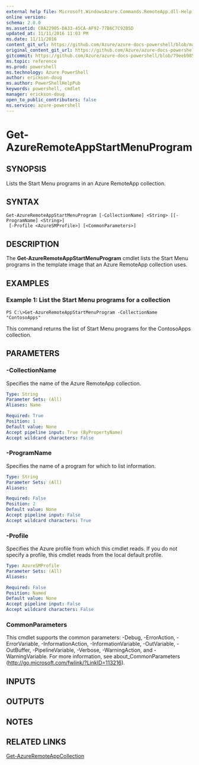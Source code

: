 ```yaml
---
external help file: Microsoft.WindowsAzure.Commands.RemoteApp.dll-Help.xml
online version: 
schema: 2.0.0
ms.assetid: C8A22905-DA33-45CA-AF92-77B6C7C92B5D
updated_at: 11/11/2016 11:03 PM
ms.date: 11/11/2016
content_git_url: https://github.com/Azure/azure-docs-powershell/blob/master/azureps-cmdlets-docs/ServiceManagement/Azure.RemoteApp/v3.0.0/Get-AzureRemoteAppStartMenuProgram.md
original_content_git_url: https://github.com/Azure/azure-docs-powershell/blob/master/azureps-cmdlets-docs/ServiceManagement/Azure.RemoteApp/v3.0.0/Get-AzureRemoteAppStartMenuProgram.md
gitcommit: https://github.com/Azure/azure-docs-powershell/blob/79eeb985ea480979357fb4695832a0c3d29a48bf/azureps-cmdlets-docs/ServiceManagement/Azure.RemoteApp/v3.0.0/Get-AzureRemoteAppStartMenuProgram.md
ms.topic: reference
ms.prod: powershell
ms.technology: Azure PowerShell
author: erickson-doug
ms.author: PowerShellHelpPub
keywords: powershell, cmdlet
manager: erickson-doug
open_to_public_contributors: false
ms.service: azure-powershell
---
```


# Get-AzureRemoteAppStartMenuProgram

## SYNOPSIS
Lists the Start Menu programs in an Azure RemoteApp collection.

## SYNTAX

```
Get-AzureRemoteAppStartMenuProgram [-CollectionName] <String> [[-ProgramName] <String>]
 [-Profile <AzureSMProfile>] [<CommonParameters>]
```

## DESCRIPTION
The **Get-AzureRemoteAppStartMenuProgram** cmdlet lists the Start Menu programs in the template image that an Azure RemoteApp collection uses.

## EXAMPLES

### Example 1: List the Start Menu programs for a collection
```
PS C:\>Get-AzureRemoteAppStartMenuProgram -CollectionName "ContosoApps"
```

This command returns the list of Start Menu programs for the ContosoApps collection.

## PARAMETERS

### -CollectionName
Specifies the name of the Azure RemoteApp collection.

```yaml
Type: String
Parameter Sets: (All)
Aliases: Name

Required: True
Position: 1
Default value: None
Accept pipeline input: True (ByPropertyName)
Accept wildcard characters: False
```

### -ProgramName
Specifies the name of a program for which to list information.

```yaml
Type: String
Parameter Sets: (All)
Aliases: 

Required: False
Position: 2
Default value: None
Accept pipeline input: False
Accept wildcard characters: True
```

### -Profile
Specifies the Azure profile from which this cmdlet reads.
If you do not specify a profile, this cmdlet reads from the local default profile.

```yaml
Type: AzureSMProfile
Parameter Sets: (All)
Aliases: 

Required: False
Position: Named
Default value: None
Accept pipeline input: False
Accept wildcard characters: False
```

### CommonParameters
This cmdlet supports the common parameters: -Debug, -ErrorAction, -ErrorVariable, -InformationAction, -InformationVariable, -OutVariable, -OutBuffer, -PipelineVariable, -Verbose, -WarningAction, and -WarningVariable. For more information, see about_CommonParameters (http://go.microsoft.com/fwlink/?LinkID=113216).

## INPUTS

## OUTPUTS

## NOTES

## RELATED LINKS

[Get-AzureRemoteAppCollection](xref:ServiceManagement/Azure.RemoteApp/v3.0.0/Get-AzureRemoteAppCollection.md)


